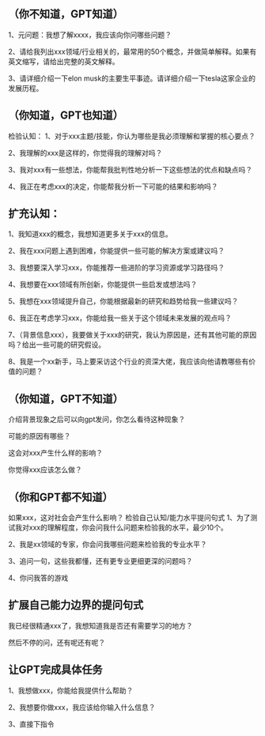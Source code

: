 ## （你不知道，GPT知道）

1、元问题：我想了解xxxx，我应该向你问哪些问题？ 

2、请给我列出xxx领域/行业相关的，最常用的50个概念，并做简单解释。如果有英文缩写，请给出完整的英文解释。 

3、请详细介绍一下elon musk的主要生平事迹。请详细介绍一下tesla这家企业的发展历程。



## （你知道，GPT也知道）

检验认知：
1、对于xxx主题/技能，你认为哪些是我必须理解和掌握的核心要点？ 

2、我理解的xxx是这样的，你觉得我的理解对吗？ 

3、我对xxx有一些想法，你能帮我批判性地分析一下这些想法的优点和缺点吗？ 

4、我正在考虑xxx的决定，你能帮我分析一下可能的结果和影响吗？

## 扩充认知：

1、我知道xxx的概念，我想知道更多关于xxx的信息。

 2、我在xxx问题上遇到困难，你能提供一些可能的解决方案或建议吗？ 

3、我想要深入学习xxx，你能推荐一些进阶的学习资源或学习路径吗？ 

4、我想要在xxx领域有所创新，你能提供一些启发或想法吗？ 

5、我想在xxx领域提升自己，你能根据最新的研究和趋势给我一些建议吗？ 

6、我正在考虑学习xxx，你能给我一些关于这个领域未来发展的观点吗？ 

7、（背景信息xxx），我要做关于xxx的研究，我认为原因是，还有其他可能的原因吗？给出一些可能的研究假设。 

8、我是一个xx新手，马上要采访这个行业的资深大佬，我应该向他请教哪些有价值的问题？

## （你知道，GPT不知道）

介绍背景现象之后可以向gpt发问，你怎么看待这种现象？

可能的原因有哪些？

这会对xxx产生什么样的影响？

你觉得xxx应该怎么做？

## （你和GPT都不知道）

如果xxx，这对社会会产生什么影响？
检验自己认知/能力水平提问句式
1、为了测试我对xxx的理解程度，你会问我什么问题来检验我的水平，最少10个。 

2、我是xx领域的专家，你会问我哪些问题来检验我的专业水平？

 3、追问一句，这些我都懂，还有更专业更细更深的问题吗？ 

4、你问我答的游戏

## 扩展自己能力边界的提问句式

我已经很精通xxx了，我想知道我是否还有需要学习的地方？

然后不停的问，还有呢还有呢？

## 让GPT完成具体任务

1、我想做xxx，你能给我提供什么帮助？ 

2、我想要你做xxx，我应该给你输入什么信息？ 

3、直接下指令 